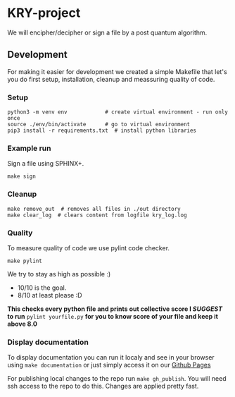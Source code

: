 # KRY-project

We will encipher/decipher or sign a file by a post quantum algorithm. 

## Development

For making it easier for development we created a simple Makefile that let's you do first setup, installation, cleanup and meassuring quality of code.

### Setup

```text
python3 -m venv env            # create virtual environment - run only once
source ./env/bin/activate      # go to virtual environment
pip3 install -r requirements.txt  # install python libraries
```

### Example run

Sign a file using SPHINX+.

```text
make sign
```


### Cleanup

```text
make remove_out  # removes all files in ./out directory
make clear_log  # clears content from logfile kry_log.log
```

### Quality

To measure quality of code we use pylint code checker.

```text
make pylint
```
We try to stay as high as possible :) 

- 10/10 is the goal. 
- 8/10 at least please :D


**This checks every python file and prints out collective score I *SUGGEST* to run** ```pylint yourfile.py``` **for you to know score of your file and keep it above 8.0**

### Display documentation

To display documentation you can run it localy and see in your browser using ```make documentation``` or just simply access it on our [Github Pages](https://jsenlas.github.io/KRY-projekt/)

For publishing local changes to the repo run ```make gh_publish```. You will need ssh access to the repo to do this. Changes are applied pretty fast.